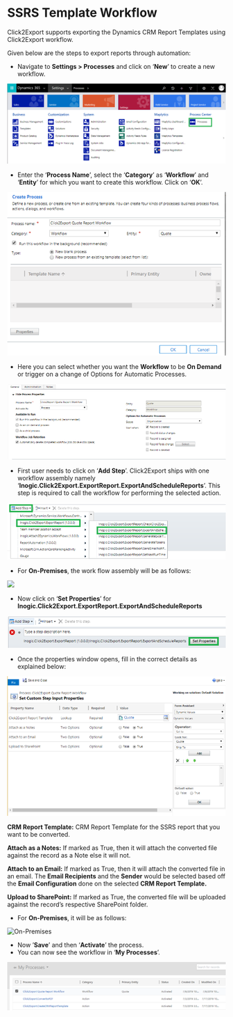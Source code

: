 # SSRS Template Workflow

Click2Export supports exporting the Dynamics CRM Report Templates using Click2Export workflow.&#x20;

Given below are the steps to export reports through automation:

* Navigate to **Settings > Processes** and click on ‘**New**’ to create a new workflow.

![](<../../../.gitbook/assets/1 (103).png>)

* Enter the ‘**Process Name**’, select the ‘**Category**’ as ‘**Workflow**’ and ‘**Entity**’ for which you want to create this workflow. Click on ‘**OK**’.

![](<../../../.gitbook/assets/2 (11).png>)

* Here you can select whether you want the **Workflow** to be **On Demand** or trigger on a change of Options for Automatic Processes.

![](<../../../.gitbook/assets/3 (32).png>)

* First user needs to click on ‘**Add Step**’.  Click2Export ships with one workflow assembly namely ‘**Inogic.Click2Export.ExportReport.ExportAndScheduleReports**’. This step is required to call the workflow for performing the selected action.

![](<../../../.gitbook/assets/4 (23).png>)

* For **On-Premises**, the work flow assembly will be as follows:

![](../../../.gitbook/assets/SSRS\_7.jpg)

* Now click on ‘**Set Properties**’ for **Inogic.Click2Export.ExportReport.ExportAndScheduleReports**

![](<../../../.gitbook/assets/5 (28).png>)

* Once the properties window opens, fill in the correct details as explained below:

![](<../../../.gitbook/assets/1 (71).png>)

**CRM Report Template:** CRM Report Template for the SSRS report that you want to be converted.

**Attach as a Notes:** If marked as True, then it will attach the converted file against the record as a Note else it will not.

**Attach to an Email:** If marked as True, then it will attach the converted file in an email. The **Email Recipients** and the **Sender** would be selected based off the **Email Configuration** done on the selected **CRM Report Template.**

**Upload to SharePoint:** If marked as True, the converted file will be uploaded against the record’s respective SharePoint folder.

* For **On-Premises**, it will be as follows:

![On-Premises](../../../.gitbook/assets/SSRS\_8.jpg)

* Now ’**Save**’  and then ‘**Activate**’ the process.
* You can now see the workflow in ‘**My Processes**’.

![](<../../../.gitbook/assets/6 (20).png>)
